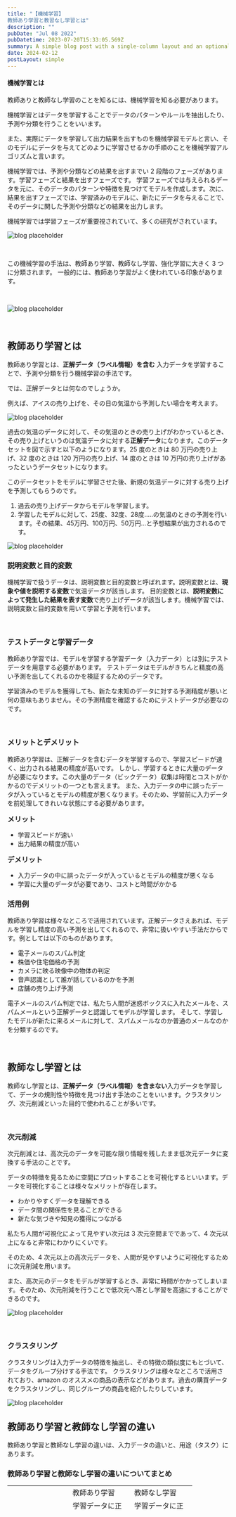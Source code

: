 ```yaml
---
title: "【機械学習】
教師あり学習と教習なし学習とは"
description: ""
pubDate: "Jul 08 2022"
pubDatetime: 2023-07-20T15:33:05.569Z
summary: A simple blog post with a single-column layout and an optional cover banner.
date: 2024-02-12
postLayout: simple
---
```


<h4>機械学習とは</h4>

教師ありと教師なし学習のことを知るには、機械学習を知る必要があります。

機械学習とはデータを学習することでデータのパターンやルールを抽出したり、予測や分類を行うことをいいます。

また、実際にデータを学習して出力結果を出すものを機械学習モデルと言い、そのモデルにデータを与えてどのように学習させるかの手順のことを機械学習アルゴリズムと言います。

機械学習では、予測や分類などの結果を出すまでい 2 段階のフェーズがあります。学習フェーズと結果を出すフェーズです。
学習フェーズでは与えられるデータを元に、そのデータのパターンや特徴を見つけてモデルを作成します。次に、結果を出すフェーズでは、学習済みのモデルに、新たにデータを与えることで、そのデータに関した予測や分類などの結果を出力します。

機械学習では学習フェーズが重要視されていて、多くの研究がされています。

![blog placeholder](/src/assets/post/ml1-1.jpg)

&nbsp;

この機械学習の手法は、教師あり学習、教師なし学習、強化学習に大きく 3 つに分類されます。
一般的には、教師あり学習がよく使われている印象があります。

&nbsp;

![blog placeholder](/src/assets/post/ml1-2.jpg)

&nbsp;

<h2>教師あり学習とは</h2>

教師あり学習とは、<strong>正解データ（ラベル情報）を含む</strong> 入力データを学習することで、予測や分類を行う機械学習の手法です。

では、正解データとは何なのでしょうか。

例えば、アイスの売り上げを、その日の気温から予測したい場合を考えます。

![blog placeholder](/src/assets/post/ml1-3.jpg)

過去の気温のデータに対して、その気温のときの売り上げがわかっているとき、その売り上げというのは気温データに対する<strong>正解データ</strong>になります。このデータセットを図で示すと以下のようになります。25 度のときは 80 万円の売り上げ、32 度のときは 120 万円の売り上げ、14 度のときは 10 万円の売り上げがあったというデータセットになります。

このデータセットをモデルに学習させた後、新規の気温データに対する売り上げを予測してもらうのです。

<ol>
 	<li>過去の売り上げデータからモデルを学習します。</li>
 	<li>学習したモデルに対して、25度、32度、28度.....の気温のときの予測を行います。その結果、45万円、100万円、50万円...と予想結果が出力されるのです。</li>
</ol>

![blog placeholder](/src/assets/post/ml1-4.jpg)

<h3>説明変数と目的変数</h3>
機械学習で扱うデータは、説明変数と目的変数と呼ばれます。説明変数とは、<strong>現象や値を説明する変数</strong>で気温データが該当します。
目的変数とは、<strong>説明変数によって発生した結果を表す変数</strong>で売り上げデータが該当します。機械学習では、説明変数と目的変数を用いて学習と予測を行います。

&nbsp;

<h3>テストデータと学習データ</h3>

教師あり学習では、モデルを学習する学習データ（入力データ）とは別にテストデータを用意する必要があります。
テストデータはモデルがきちんと精度の高い予測を出してくれるのかを検証するためのデータです。

学習済みのモデルを獲得しても、新たな未知のデータに対する予測精度が悪いと何の意味もありません。その予測精度を確認するためにテストデータが必要なのです。

&nbsp;

<h3>メリットとデメリット</h3>

教師あり学習は、正解データを含むデータを学習するので、学習スピードが速く、出力される結果の精度が高いです。
しかし、学習するときに大量のデータが必要になります。この大量のデータ（ビックデータ）収集は時間とコストがかかるのでデメリットの一つとも言えます。
また、入力データの中に誤ったデータが入っているとモデルの精度が悪くなります。そのため、学習前に入力データを前処理してきれいな状態にする必要があります。

<strong><span style="font-size: 16px;">メリット</span></strong>

<ul>
 	<li>学習スピードが速い</li>
 	<li>出力結果の精度が高い</li>
</ul>
<strong><span style="font-size: 16px;">デメリット</span></strong>
<ul>
 	<li>入力データの中に誤ったデータが入っているとモデルの精度が悪くなる</li>
 	<li>学習に大量のデータが必要であり、コストと時間がかかる</li>
</ul>

<h3>活用例</h3>

教師あり学習は様々なところで活用されています。正解データさえあれば、モデルを学習し精度の高い予測を出してくれるので、非常に扱いやすい手法だからです。例としては以下のものがあります。

<ul class="i8Z77e">
 	<li class="TrT0Xe">電子メールのスパム判定</li>
 	<li class="TrT0Xe">株価や住宅価格の予測</li>
 	<li class="TrT0Xe">カメラに映る映像中の物体の判定</li>
 	<li>音声認識として誰が話しているのかを予測</li>
 	<li class="TrT0Xe">店舗の売り上げ予測</li>
</ul>

電子メールのスパム判定では、私たち人間が迷惑ボックスに入れたメールを、スパムメールという正解データと認識してモデルが学習します。
そして、学習したモデルが新たに来るメールに対して、スパムメールなのか普通のメールなのかを分類するのです。

&nbsp;

<h2>教師なし学習とは</h2>

教師なし学習とは、<strong>正解データ（ラベル情報）を含まない</strong>入力データを学習して、データの規則性や特徴を見つけ出す手法のことをいいます。クラスタリング、次元削減といった目的で使われることが多いです。

&nbsp;

<h3>次元削減</h3>

次元削減とは、高次元のデータを可能な限り情報を残したまま低次元データに変換する手法のことです。

データの特徴を見るために空間にプロットすることを可視化するといいます。データを可視化することは様々なメリットが存在します。

<ul>
 	<li>わかりやすくデータを理解できる</li>
 	<li>データ間の関係性を見ることができる</li>
 	<li>新たな気づきや知見の獲得につながる</li>
</ul>

私たち人間が可視化によって見やすい次元は 3 次元空間までであって、4 次元以上になると非常にわかりにくいです。

そのため、4 次元以上の高次元データを、人間が見やすいように可視化するために次元削減を用います。

また、高次元のデータをモデルが学習するとき、非常に時間がかかってしまいます。そのため、次元削減を行うことで低次元へ落とし学習を高速にすることができるのです。

![blog placeholder](/src/assets/post/ml1-5.jpg)

&nbsp;

<h3>クラスタリング</h3>

クラスタリングは入力データの特徴を抽出し、その特徴の類似度にもとづいて、データをグループ分けする手法です。
クラスタリングは様々なところで活用されており、amazon のオススメの商品の表示などがあります。過去の購買データをクラスタリングし、同じグループの商品を紹介したりしています。

![blog placeholder](/src/assets/post/ml1-6.jpg)

<h2>教師あり学習と教師なし学習の違い</h2>

教師あり学習と教師なし学習の違いは、入力データの違いと、用途（タスク）にあります。

<h3>教師あり学習と教師なし学習の違いについてまとめ</h3>
<table style="height: 54px; width: 83.6245%; border-collapse: collapse; border-color: #050404;">
<tbody>
<tr style="height: 18px;">
<td style="width: 25%; height: 18px;"></td>
<td style="width: 25%; height: 18px;">教師あり学習</td>
<td style="width: 25%; height: 18px;">教師なし学習</td>
</tr>
<tr style="height: 18px;">
<td style="width: 25%; height: 18px;">学習データ</td>
<td style="width: 25%; height: 18px;">学習データに正解データを含む。</td>
<td style="width: 25%; height: 18px;">学習データに正解データを含まない</td>
</tr>
<tr style="height: 18px;">
<td style="width: 25%; height: 18px;">タスク</td>
<td style="width: 25%; height: 18px;">予測, 分類</td>
<td style="width: 25%; height: 18px;">学習データのパターンやルール抽出</td>
</tr>
</tbody>
</table>
&nbsp;
